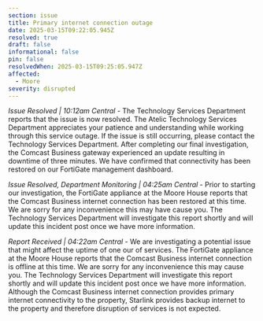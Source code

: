 ```yaml
---
section: issue
title: Primary internet connection outage
date: 2025-03-15T09:22:05.945Z
resolved: true
draft: false
informational: false
pin: false
resolvedWhen: 2025-03-15T09:25:05.947Z
affected:
  - Moore
severity: disrupted
---
```

*Issue Resolved | 10:12am Central* - The Technology Services Department reports that the issue is now resolved. The Atelic Technology Services Department appreciates your patience and understanding while working through this service outage. If the issue is still occurring, please contact the Technology Services Department. After completing our final investigation, the Comcast Business gateway experienced an update resulting in downtime of three minutes. We have confirmed that connectivity has been restored on our FortiGate management dashboard.

*Issue Resolved, Department Monitoring | 04:25am Central* - Prior to starting our investigation, the FortiGate appliance at the Moore House reports that the Comcast Business internet connection has been restored at this time. We are sorry for any inconvenience this may have cause you. The Technology Services Department will investigate this report shortly and will update this incident post once we have more information.

*Report Received | 04:22am Central* - We are investigating a potential issue that might affect the uptime of one our of services. The FortiGate appliance at the Moore House reports that the Comcast Business internet connection is offline at this time. We are sorry for any inconvenience this may cause you. The Technology Services Department will investigate this report shortly and will update this incident post once we have more information. Although the Comcast Business internet connection provides primary internet connectivity to the property, Starlink provides backup internet to the property and therefore disruption of services is not expected.